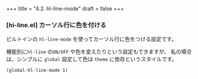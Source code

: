 +++
title = "4.2. hl-line-mode"
draft = false
+++
### [hi-line.el] カーソル行に色を付ける

ビルトインの `hl-line-mode` を使ってカーソル行に色をつける設定です。

機能別に`hl-line` の`ON/OFF` や色を変えたりという設定もできますが、
私の場合は、シンプルに `global` 設定して色は `theme` に依存というスタイルです。

```emacs-lisp
(global-hl-line-mode 1)
```
